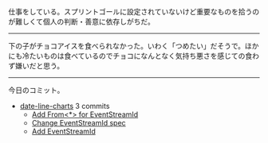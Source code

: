 仕事をしている。スプリントゴールに設定されていないけど重要なものを拾うのが難しくて個人の判断・善意に依存しがちだ。

---

下の子がチョコアイスを食べられなかった。いわく「つめたい」だそうで。ほかにも冷たいものは食べているのでチョコになんとなく気持ち悪さを感じての食わず嫌いだと思う。

---

今日のコミット。

- [date-line-charts](https://github.com/bouzuya/date-line-charts) 3 commits
  - [Add From<*> for EventStreamId](https://github.com/bouzuya/date-line-charts/commit/005052b627c88f14c69440d5c9f489ea9d785ecf)
  - [Change EventStreamId spec](https://github.com/bouzuya/date-line-charts/commit/258a6873eb504d521b8f83b89c42bffeeb2e2bbc)
  - [Add EventStreamId](https://github.com/bouzuya/date-line-charts/commit/397a921a27fbd596bcee5c978fb07ed117f42ecb)
